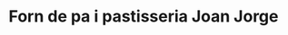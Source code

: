 ---
title: "Forn de pa i pastisseria Joan Jorge"
url: /premia-de-dalt/forn-de-pa-i-pastisseria-joan-jorge/
shop: Supermarkt
---